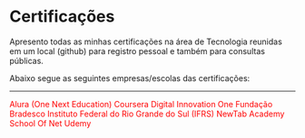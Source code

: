 <h1>Certificações</h1>

 <p>Apresento todas as minhas certificações na área de Tecnologia reunidas em um local (github) para registro pessoal e também para consultas públicas.</p>

Abaixo segue as seguintes empresas/escolas das certificações:

<hr>

<span style="color: red">
  Alura (One Next Education)
  Coursera
  Digital Innovation One
  Fundação Bradesco
  Instituto Federal do Rio Grande do Sul (IFRS)
  NewTab Academy
  School Of Net
  Udemy
</span>

